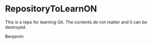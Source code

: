 # RepositoryToLearnON
This is a repo for learning Git. The contents do not matter and it can be destroyed.


Benjamin



